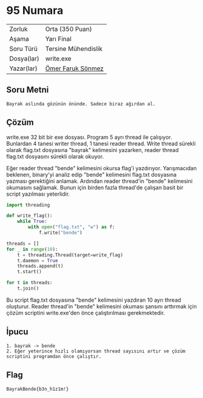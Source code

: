 # 95 Numara
 |    |  |
 | ------------- |-------------|
 | Zorluk        | Orta (350 Puan)|
 | Aşama         | Yarı Final   |
 | Soru Türü     | Tersine Mühendislik |
 | Dosya(lar)    | write.exe |
 | Yazar(lar)    | [Ömer Faruk Sönmez](https://github.com/omertheroot) |
## Soru Metni

```
Bayrak aslında gözünün önünde. Sadece biraz ağırdan al.
```

## Çözüm


write.exe 32 bit bir exe dosyası. Program 5 ayrı thread ile çalışıyor. Bunlardan 4 tanesi writer thread, 1 tanesi reader thread. Write thread sürekli olarak flag.txt dosyasına "bayrak" kelimesini yazarken, reader thread flag.txt dosyasını sürekli olarak okuyor.

Eğer reader thread "bende" kelimesini okursa flag'i yazdırıyor. Yarışmacıdan beklenen, binary'yi analiz edip "bende" kelimesini flag.txt dosyasına yazması gerektiğini anlamak. Ardından reader thread'in "bende" kelimesini okumasını sağlamak. Bunun için birden fazla thread'de çalışan basit bir script yazılması yeterlidir.


```python
import threading

def write_flag():
    while True:
        with open("flag.txt", "w") as f:
            f.write("bende")

threads = []
for _ in range(10):
    t = threading.Thread(target=write_flag)
    t.daemon = True
    threads.append(t)
    t.start()

for t in threads:
    t.join()
```

Bu script flag.txt dosyasına "bende" kelimesini yazdıran 10 ayrı thread oluşturur. Reader thread'in "bende" kelimesini okuması şansını arttırmak için çözüm scriptini write.exe'den önce çalıştırılması gerekmektedir.

## İpucu

```
1. bayrak -> bende
2. Eğer yeterince hızlı olamıyorsan thread sayısını artır ve çözüm scriptini programdan önce çalıştır.
```

## Flag

```
BayrakBende{b3n_h1z1m!}
```

